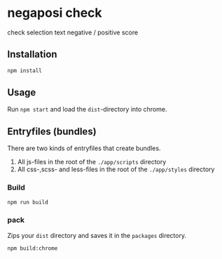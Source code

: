 # negaposi check

check selection text negative / positive score

## Installation

```bash
npm install
```

## Usage

Run `npm start` and load the `dist`-directory into chrome.

## Entryfiles (bundles)

There are two kinds of entryfiles that create bundles.

1. All js-files in the root of the `./app/scripts` directory
2. All css-,scss- and less-files in the root of the `./app/styles` directory

### Build

```bash
npm run build
```

### pack

Zips your `dist` directory and saves it in the `packages` directory.

```bash
npm build:chrome
```